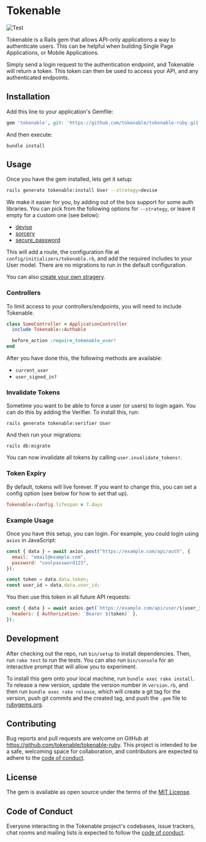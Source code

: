 # Tokenable

![Test](https://github.com/tokenable/tokenable-ruby/workflows/Test/badge.svg)

Tokenable is a Rails gem that allows API-only applications a way to authenticate users. This can be helpful when building Single Page Applications, or Mobile Applications.

Simply send a login request to the authentication endpoint, and Tokenable will return a token. This token can then be used to access your API, and any authenticated endpoints.

## Installation

Add this line to your application's Gemfile:

```ruby
gem 'tokenable', git: 'https://github.com/tokenable/tokenable-ruby.git'
```

And then execute:

```
bundle install
```

## Usage

Once you have the gem installed, lets get it setup:

```bash
rails generate tokenable:install User --strategy=devise
```

We make it easier for you, by adding out of the box support for some auth libraries. You can pick from the following options for `--strategy`, or leave it empty for a custom one (see below):

- [devise](https://github.com/heartcombo/devise)
- [sorcery](https://github.com/Sorcery/sorcery)
- [secure_password](https://api.rubyonrails.org/classes/ActiveModel/SecurePassword/ClassMethods.html)

This will add a route, the configuration file at `config/initializers/tokenable.rb`, and add the required includes to your User model. There are no migrations to run in the default configuration.

You can also [create your own stragery](https://github.com/tokenable/tokenable-ruby/wiki/Create-your-own-statergy).

### Controllers

To limit access to your controllers/endpoints, you will need to include Tokenable.

```ruby
class SomeController < ApplicationController
  include Tokenable::Authable

  before_action :require_tokenable_user!
end
```

After you have done this, the following methods are available:

- `current_user`
- `user_signed_in?`

### Invalidate Tokens

Sometime you want to be able to force a user (or users) to login again. You can do this by adding the Verifier. To install this, run:

```
rails generate tokenable:verifier User
```

And then run your migrations:

```
rails db:migrate
```

You can now invalidate all tokens by calling `user.invalidate_tokens!`.

### Token Expiry

By default, tokens will live forever. If you want to change this, you can set a config option (see below for how to set that up).

```ruby
Tokenable::Config.lifespan = 7.days
```

### Example Usage

Once you have this setup, you can login. For example, you could login using `axios` in JavaScript:

```js
const { data } = await axios.post("https://example.com/api/auth", {
  email: "email@example.com",
  password: "coolpassword123",
});

const token = data.data.token;
const user_id = data.data.user_id;
```

You then use this token in all future API requests:

```js
const { data } = await axios.get(`https://example.com/api/user/${user_id}`, {
  headers: { Authorization: `Bearer ${token}` },
});
```

## Development

After checking out the repo, run `bin/setup` to install dependencies. Then, run `rake test` to run the tests. You can also run `bin/console` for an interactive prompt that will allow you to experiment.

To install this gem onto your local machine, run `bundle exec rake install`. To release a new version, update the version number in `version.rb`, and then run `bundle exec rake release`, which will create a git tag for the version, push git commits and the created tag, and push the `.gem` file to [rubygems.org](https://rubygems.org).

## Contributing

Bug reports and pull requests are welcome on GitHub at <https://github.com/tokenable/tokenable-ruby>. This project is intended to be a safe, welcoming space for collaboration, and contributors are expected to adhere to the [code of conduct](https://github.com/tokenable/tokenable-ruby/blob/main/CODE_OF_CONDUCT.md).

## License

The gem is available as open source under the terms of the [MIT License](https://opensource.org/licenses/MIT).

## Code of Conduct

Everyone interacting in the Tokenable project's codebases, issue trackers, chat rooms and mailing lists is expected to follow the [code of conduct](https://github.com/tokenable/tokenable-ruby/blob/main/CODE_OF_CONDUCT.md).
